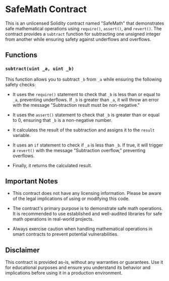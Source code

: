 # SafeMath Contract

This is an unlicensed Solidity contract named "SafeMath" that demonstrates safe mathematical operations using `require()`, `assert()`, and `revert()`. The contract provides a `subtract` function for subtracting one unsigned integer from another while ensuring safety against underflows and overflows.

## Functions

### `subtract(uint _a, uint _b)`

This function allows you to subtract `_b` from `_a` while ensuring the following safety checks:

- It uses the `require()` statement to check that `_b` is less than or equal to `_a`, preventing underflows. If `_b` is greater than `_a`, it will throw an error with the message "Subtraction result must be non-negative."

- It uses the `assert()` statement to check that `_b` is greater than or equal to 0, ensuring that `_b` is a non-negative number.

- It calculates the result of the subtraction and assigns it to the `result` variable.

- It uses an `if` statement to check if `_a` is less than `_b`. If true, it will trigger a `revert()` with the message "Subtraction overflow," preventing overflows.

- Finally, it returns the calculated result.

## Important Notes

- This contract does not have any licensing information. Please be aware of the legal implications of using or modifying this code.

- The contract's primary purpose is to demonstrate safe math operations. It is recommended to use established and well-audited libraries for safe math operations in real-world projects.

- Always exercise caution when handling mathematical operations in smart contracts to prevent potential vulnerabilities.

## Disclaimer

This contract is provided as-is, without any warranties or guarantees. Use it for educational purposes and ensure you understand its behavior and implications before using it in a production environment.
